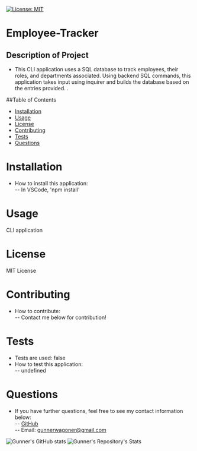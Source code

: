 
[![License: MIT](https://img.shields.io/badge/License-MIT-yellow.svg)](https://opensource.org/licenses/MIT)  

# Employee-Tracker  

## Description of Project  
- This CLI application uses a SQL database to track employees, their roles, and departments associated. Using backend SQL commands, this application takes input using inquirer and builds the database based on the entries provided. .  

##Table of Contents  
- [Installation](#Installation)  
- [Usage](#Usage)  
- [License](#License)  
- [Contributing](#Contributing)  
- [Tests](#Tests)  
- [Questions](#Questions)  

# Installation  
- How to install this application:  
-- In VSCode, 'npm install'  

# Usage  
CLI application  

# License  
MIT License  
# Contributing  
- How to contribute:  
-- Contact me below for contribution!  

# Tests  
- Tests are used: false  
- How to test this application:  
-- undefined  

# Questions
- If you have further questions, feel free to see my contact information below:  
-- [GitHub](https://github.com/GunnySensei)  
-- Email: gunnerwagoner@gmail.com  
    
![Gunner's GitHub stats](https://github-readme-stats.vercel.app/api?username=GunnySensei&show_icons=true)
![Gunner's Repository's Stats](https://github-readme-stats.vercel.app/api/top-langs/?username=GunnySensei&theme=blue-green)
